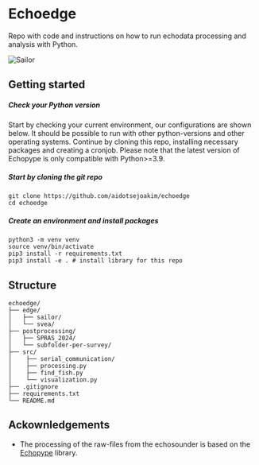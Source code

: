 # Echoedge
Repo with code and instructions on how to run echodata processing and analysis with Python. 

![Sailor](https://www.slu.se/globalassets/ew/org/inst/aqua/externwebb/om-oss/forskningsinfrastruktur/aquasailor-jhentati-300.jpg?width=480&height=480&mode=crop&upscale=false&format=webp)


## Getting started

##### Check your Python version
Start by checking your current environment, our configurations are shown below. It should be possible to run with other python-versions and other operating systems. Continue by cloning this repo, installing necessary packages and creating a cronjob. Please note that the latest version of Echopype is only compatible with Python>=3.9.

##### Start by cloning the git repo
```
git clone https://github.com/aidotsejoakim/echoedge
cd echoedge
```

##### Create an environment and install packages
```
python3 -m venv venv
source venv/bin/activate
pip3 install -r requirements.txt
pip3 install -e . # install library for this repo
```


## Structure
```
echoedge/
├── edge/
│   ├── sailor/
│   └── svea/
├── postprocessing/
│   ├── SPRAS_2024/
│   └── subfolder-per-survey/
├── src/
│    ├── serial_communication/
│    ├── processing.py
│    ├── find_fish.py
│    └── visualization.py
├── .gitignore
├── requirements.txt
└── README.md
```


## Ackownledgements
* The processing of the raw-files from the echosounder is based on the [Echopype](https://echopype.readthedocs.io/en/stable/) library. 
